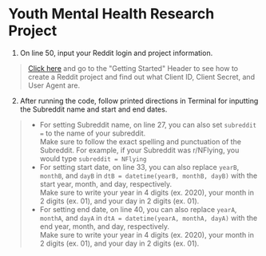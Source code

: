 # Youth Mental Health Research Project
1. On line 50, input your Reddit login and project information.
>[Click here](https://towardsdatascience.com/scraping-reddit-data-1c0af3040768) and go to the "Getting Started" Header to see how to create a Reddit project and find out what Client ID, Client Secret, and User Agent are. <br />
2. After running the code, follow printed directions in Terminal for inputting the Subreddit name and start and end dates. 
>* For setting Subreddit name, on line 27, you can also set `subreddit =` to the name of your subreddit.  <br />
Make sure to follow the exact spelling and punctuation of the Subreddit. For example, if your Subreddit was r/NFlying, you would type `subreddit = NFlying`
>* For setting start date, on line 33, you can also replace `yearB`, `monthB`, and `dayB` in `dtB = datetime(yearB, monthB, dayB)` with the start year, month, and day, respectively.  <br />
Make sure to write your year in 4 digits (ex. 2020), your month in 2 digits (ex. 01), and your day in 2 digits (ex. 01).
>* For setting end date, on line 40, you can also replace `yearA`, `monthA`, and `dayA` in `dtA = datetime(yearA, monthA, dayA)` with the end year, month, and day, respectively. <br />
Make sure to write your year in 4 digits (ex. 2020), your month in 2 digits (ex. 01), and your day in 2 digits (ex. 01).
 
